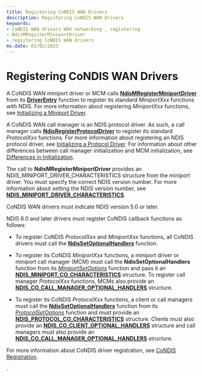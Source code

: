 ```yaml
---
title: Registering CoNDIS WAN Drivers
description: Registering CoNDIS WAN Drivers
keywords:
- CoNDIS WAN drivers WDK networking , registering
- NdisMRegisterMiniportDriver
- registering CoNDIS WAN drivers
ms.date: 03/02/2023
---
```


# Registering CoNDIS WAN Drivers





A CoNDIS WAN miniport driver or MCM calls [**NdisMRegisterMiniportDriver**](/windows-hardware/drivers/ddi/ndis/nf-ndis-ndismregisterminiportdriver) from its [**DriverEntry**](/windows-hardware/drivers/ddi/wdm/nc-wdm-driver_initialize) function to register its standard *MiniportXxx* functions with NDIS. For more information about registering *MiniportXxx* functions, see [Initializing a Miniport Driver](initializing-a-miniport-driver.md).

A CoNDIS WAN call manager is an NDIS protocol driver. As such, a call manager calls [**NdisRegisterProtocolDriver**](/windows-hardware/drivers/ddi/ndis/nf-ndis-ndisregisterprotocoldriver) to register its standard *ProtocolXxx* functions. For more information about registering an NDIS protocol driver, see [Initializing a Protocol Driver](initializing-a-protocol-driver.md). For information about other differences between call manager initialization and MCM initialization, see [Differences in Initialization](differences-in-initialization.md).

The call to **NdisMRegisterMiniportDriver** provides an NDIS\_MINIPORT\_DRIVER\_CHARACTERISTICS structure from the miniport driver. You must specify the correct NDIS version number. For more information about setting the NDIS version number, see [**NDIS\_MINIPORT\_DRIVER\_CHARACTERISTICS**](/windows-hardware/drivers/ddi/ndis/ns-ndis-_ndis_miniport_driver_characteristics).

CoNDIS WAN drivers must indicate NDIS version 5.0 or later.

NDIS 6.0 and later drivers must register CoNDIS callback functions as follows:

-   To register CoNDIS *ProtocolXxx* and *MiniportXxx* functions, all CoNDIS drivers must call the [**NdisSetOptionalHandlers**](/windows-hardware/drivers/ddi/ndis/nf-ndis-ndissetoptionalhandlers) function.

-   To register its CoNDIS *MiniportXxx* functions, a miniport driver or miniport call manager (MCM) must call the **NdisSetOptionalHandlers** function from its [*MiniportSetOptions*](/windows-hardware/drivers/ddi/ndis/nc-ndis-set_options) function and pass it an [**NDIS\_MINIPORT\_CO\_CHARACTERISTICS**](/windows-hardware/drivers/ddi/ndis/ns-ndis-_ndis_miniport_co_characteristics) structure. To register call manager *ProtocolXxx* functions, MCMs also provide an [**NDIS\_CO\_CALL\_MANAGER\_OPTIONAL\_HANDLERS**](/windows-hardware/drivers/ddi/ndis/ns-ndis-_ndis_co_call_manager_optional_handlers) structure.

-   To register its CoNDIS *ProtocolXxx* functions, a client or call managers must call the [**NdisSetOptionalHandlers**](/windows-hardware/drivers/ddi/ndis/nf-ndis-ndissetoptionalhandlers) function from its [*ProtocolSetOptions*](/windows-hardware/drivers/ddi/ndis/nc-ndis-set_options) function and must provide an [**NDIS\_PROTOCOL\_CO\_CHARACTERISTICS**](/windows-hardware/drivers/ddi/ndis/ns-ndis-_ndis_protocol_co_characteristics) structure. Clients must also provide an [**NDIS\_CO\_CLIENT\_OPTIONAL\_HANDLERS**](/windows-hardware/drivers/ddi/ndis/ns-ndis-_ndis_co_client_optional_handlers) structure and call managers must also provide an [**NDIS\_CO\_CALL\_MANAGER\_OPTIONAL\_HANDLERS**](/windows-hardware/drivers/ddi/ndis/ns-ndis-_ndis_co_call_manager_optional_handlers) structure.

For more information about CoNDIS driver registration, see [CoNDIS Registration](condis-miniport-driver-registration.md).

.

 

